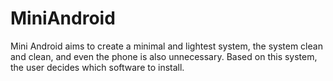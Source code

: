 # MiniAndroid
Mini Android aims to create a minimal and lightest system, the system clean and clean, and even the phone is also unnecessary. Based on this system, the user decides which software to install.
